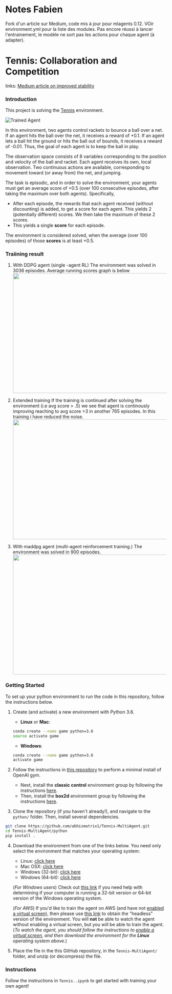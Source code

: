 [//]: # (Image References)

[image1]: https://user-images.githubusercontent.com/10624937/42135623-e770e354-7d12-11e8-998d-29fc74429ca2.gif "Trained Agent"
[image2]: https://user-images.githubusercontent.com/10624937/42135622-e55fb586-7d12-11e8-8a54-3c31da15a90a.gif "Soccer"
[image3]: https://github.com/abhismatrix1/Tennis-MultiAgent/blob/master/training_graph.png "training graph"
[image4]: https://github.com/abhismatrix1/Tennis-MultiAgent/blob/master/training_graph2.png "training graph2"
[image5]: https://github.com/abhismatrix1/Tennis-MultiAgent/blob/master/training_graph_maddpg.png "training graph3"


# Notes Fabien
Fork d'un article sur Medium, code mis à jour pour mlagents 0.12. VOir environment.yml pour la liste des modules. Pas encore réussi à lancer l'entrainement, le modèle ne sort pas les actions pour chaque agent (à adapter).

# Tennis: Collaboration and Competition
links: [Medium article on improved stability](https://medium.com/p/27719f3cafd4)

### Introduction

This project is solving the [Tennis](https://github.com/Unity-Technologies/ml-agents/blob/master/docs/Learning-Environment-Examples.md#tennis) environment.

![Trained Agent][image1]

In this environment, two agents control rackets to bounce a ball over a net. If an agent hits the ball over the net, it receives a reward of +0.1.  If an agent lets a ball hit the ground or hits the ball out of bounds, it receives a reward of -0.01.  Thus, the goal of each agent is to keep the ball in play.

The observation space consists of 8 variables corresponding to the position and velocity of the ball and racket. Each agent receives its own, local observation.  Two continuous actions are available, corresponding to movement toward (or away from) the net, and jumping. 

The task is episodic, and in order to solve the environment, your agents must get an average score of +0.5 (over 100 consecutive episodes, after taking the maximum over both agents). Specifically,

- After each episode, the rewards that each agent received (without discounting) is added, to get a score for each agent. This yields 2 (potentially different) scores. We then take the maximum of these 2 scores.
- This yields a single **score** for each episode.

The environment is considered solved, when the average (over 100 episodes) of those **scores** is at least +0.5.

### Traiining result

1. With DDPG agent (single -agent RL)
The environment was solved in 3036 episodes. Average running scores graph is below
<a href="url"><img src="/training_graph.png " align="center" height="374" width="558" ></a>

2. Extended training
If the training is continued after solving the environment (i.e avg score > .5) we see that agent is continously improving reaching to avg score >3 in another 765 episodes. In this training i have reduced the noise. 
<a href="url"><img src="/training_graph2.png" align="center" height="374" width="558" ></a>

3. With maddpg agent (multi-agent reinforcement training.)
The environment was solved in 900 episodes.
<a href="url"><img src="/training_graph_maddpg.png" align="center" height="374" width="558" ></a>

### Getting Started

To set up your python environment to run the code in this repository, follow the instructions below.

1. Create (and activate) a new environment with Python 3.6.

	- __Linux__ or __Mac__: 
	```bash
	conda create --name game python=3.6
	source activate game
	```
	- __Windows__: 
	```bash
	conda create --name game python=3.6 
	activate game
	```
	
2. Follow the instructions in [this repository](https://github.com/openai/gym) to perform a minimal install of OpenAI gym.  
	- Next, install the **classic control** environment group by following the instructions [here](https://github.com/openai/gym#classic-control).
	- Then, install the **box2d** environment group by following the instructions [here](https://github.com/openai/gym#box2d).
	
3. Clone the repository (if you haven't already!), and navigate to the `python/` folder.  Then, install several dependencies.
```bash
git clone https://github.com/abhismatrix1/Tennis-MultiAgent.git
cd Tennis-MultiAgent/python
pip install .
```

4. Download the environment from one of the links below.  You need only select the environment that matches your operating system:
    - Linux: [click here](https://s3-us-west-1.amazonaws.com/udacity-drlnd/P3/Tennis/Tennis_Linux.zip)
    - Mac OSX: [click here](https://s3-us-west-1.amazonaws.com/udacity-drlnd/P3/Tennis/Tennis.app.zip)
    - Windows (32-bit): [click here](https://s3-us-west-1.amazonaws.com/udacity-drlnd/P3/Tennis/Tennis_Windows_x86.zip)
    - Windows (64-bit): [click here](https://s3-us-west-1.amazonaws.com/udacity-drlnd/P3/Tennis/Tennis_Windows_x86_64.zip)
    
    (_For Windows users_) Check out [this link](https://support.microsoft.com/en-us/help/827218/how-to-determine-whether-a-computer-is-running-a-32-bit-version-or-64) if you need help with determining if your computer is running a 32-bit version or 64-bit version of the Windows operating system.

    (_For AWS_) If you'd like to train the agent on AWS (and have not [enabled a virtual screen](https://github.com/Unity-Technologies/ml-agents/blob/master/docs/Training-on-Amazon-Web-Service.md)), then please use [this link](https://s3-us-west-1.amazonaws.com/udacity-drlnd/P3/Tennis/Tennis_Linux_NoVis.zip) to obtain the "headless" version of the environment.  You will **not** be able to watch the agent without enabling a virtual screen, but you will be able to train the agent.  (_To watch the agent, you should follow the instructions to [enable a virtual screen](https://github.com/Unity-Technologies/ml-agents/blob/master/docs/Training-on-Amazon-Web-Service.md), and then download the environment for the **Linux** operating system above._)

5. Place the file in the this GitHub repository, in the `Tennis-MultiAgent/` folder, and unzip (or decompress) the file. 

### Instructions

Follow the instructions in `Tennis..ipynb` to get started with training your own agent!  




